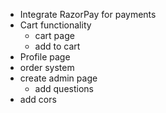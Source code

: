 - Integrate RazorPay for payments
- Cart functionality
  - cart page
  - add to cart
- Profile page
- order system
- create admin page
  - add questions
- add cors
